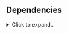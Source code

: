 ## Dependencies

<details>
<summary>Click to expand..</summary>

<br>

### 🐶 K9s
<details>
<summary>Click to expand..</summary>

K9s is a terminal-based UI that allows you to interact with your Kubernetes clusters in a more efficient and user-friendly way. It simplifies the management of Kubernetes resources and provides an intuitive interface for developers and operators alike.



## 📥 Install/Update

1. **Download the latest version of K9s:**
   Visit the [K9s Releases page](https://github.com/derailed/k9s/releases) and download the latest version for your operating system.

2. **Verify your architecture:**
   Use the following command to check your CPU architecture:
```shell
lscpu
```

   - For `x86_64`, use the `amd64` version.

3. **Install the corresponding version:**
   For example, to install version 0.32.5 for Linux (amd64), use the following command:
```shell
wget https://github.com/derailed/k9s/releases/download/v0.32.5/k9s_linux_amd64.deb
sudo dpkg -i k9s_linux_amd64.deb
```

<br>

Once the installation is complete, you can start K9s by running the command `k9s` in your terminal.

</details>
</details>
